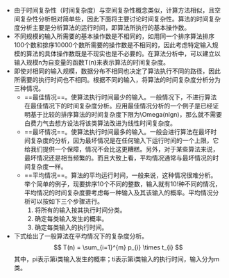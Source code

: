 - 由于时间复杂性（时间复杂度）与空间复杂性概念类似，计算方法相似，且空间复杂性分析相对简单些，因此下面将主要讨论时间复杂性。算法的时间复杂度分析主要是分析算法的运行时间，即算法所执行的基本操作数。
- 不同规模的输入所需要的基本操作数是不相同的，如用同一个排序算法排序100个数和排序10000个数所需要的操作数是不相同的，因此考虑特定输入规模的算法的具体操作数既是不现实也是不必要的。在算法分析中，可以建立以输入规模n为自变量的函数T(n)来表示算法的时间复杂度。
- 即使对相同的输入规模，数据分布不相同也决定了算法执行不同的路径，因此所需要的执行时间也不相同。根据不同的输入，将算法的时间复杂度分析分为三种情况。
	- ==最佳情况==。使算法执行时间最少的输入。一般情况下，不进行算法在最佳情况下的时间复杂度分析。应用最佳情况分析的一个例子是已经证明基于比较的排序算法的时间复杂度下限为\Omega(nlgn)，那么就不需要白费力气去想方设法将该类算法改进为线性时间复杂度。
	- ==最坏情况==。使算法执行时间最多的输入。一般会进行算法在最坏时间复杂度的分析，因为最坏情况是在任何输入下运行时间的一个上限，它给我们提供一个保障，情况不会比这更糟糕。另外，对于某些算法来说，最坏情况还是相当频繁的。而且大致上看，平均情况通常与最坏情况的时间复杂度一样。
	- ==平均情况==。算法的平均运行时间，一般来说，这种情况很难分析。举个简单的例子，现要排序10个不同的整数，输入就有10!种不同的情况，平均情况的时间复杂度要考虑每一种输入及其该输入的概率。平均情况分析可以按如下三个步骤进行。
	  1. 将所有的输入按其执行时间分类。
	  2. 确定每类输入发生的概率。
	  3. 确定每类输入的执行时间。
- 下式给出了一般算法在平均情况下的复杂度分析。
  $$
  T(n) = \sum_{i=1}^{m} p_{i} \times t_{i}
  $$
  其中，pi表示第i类输入发生的概率；ti表示第i类输入的执行时间，输入分为m类。